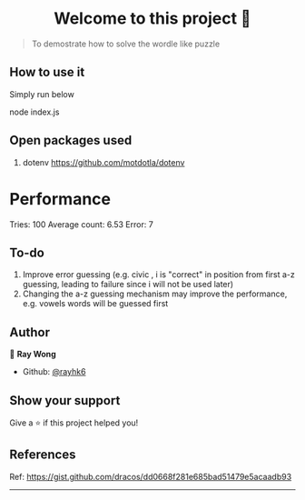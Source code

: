<h1 align="center">Welcome to this project 👋</h1>
<p>
</p>

> To demostrate how to solve the wordle like puzzle

<h2> How to use it</h2>

Simply run below

node index.js

## Open packages used

1. dotenv https://github.com/motdotla/dotenv

# Performance

Tries: 100
Average count: 6.53
Error: 7

## To-do

1. Improve error guessing (e.g. civic , i is "correct" in position from first a-z guessing, leading to failure since i will not be used later)
2. Changing the a-z guessing mechanism may improve the performance, e.g. vowels words will be guessed first

## Author

👤 **Ray Wong**

- Github: [@rayhk6](https://github.com/rayhk6)

## Show your support

Give a ⭐️ if this project helped you!

## References

Ref: https://gist.github.com/dracos/dd0668f281e685bad51479e5acaadb93

---
